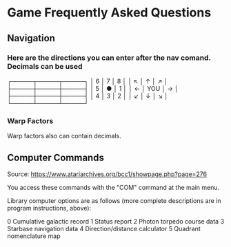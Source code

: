 
# Game Frequently Asked Questions

## Navigation

### Here are the directions you can enter after the nav comand. Decimals can be used 
┌─────┬─────┬─────┐
│  6  │  7  │  8  │
│  ↖  │  ↑  │  ↗  │
├─────┼─────┼─────┤
│  5  │  ●  │  1  │
│  ←  │ YOU │  →  │
├─────┼─────┼─────┤
│  4  │  3  │  2  │
│  ↙  │  ↓  │  ↘  │
└─────┴─────┴─────┘

### Warp Factors
Warp factors also can contain decimals.

## Computer Commands

Source: https://www.atariarchives.org/bcc1/showpage.php?page=276

You access these commands with the "COM" command at the main menu. 

Library computer options are as follows (more complete descriptions are in program instructions, above):

 0   Cumulative galactic record
 1   Status report
 2   Photon torpedo course data
 3   Starbase navigation data
 4   Direction/distance calculator
 5   Quadrant nomenclature map


